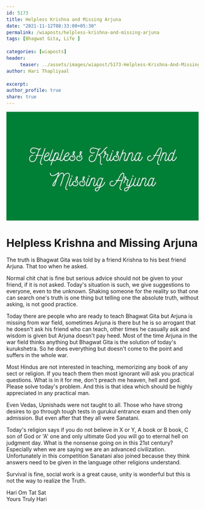 ```yaml
--- 
id: 5173 
title: Helpless Krishna and Missing Arjuna
date: "2021-11-12T08:33:00+05:30"
permalink: /wiaposts/helpless-krishna-and-missing-arjuna
tags: [Bhagwat Gita, Life ]    

categories: [wiaposts] 
header:
     teaser: ../assets/images/wiapost/5173-Helpless-Krishna-And-Missing-Arjuna.jpg
author: Hari Thapliyaal 

excerpt:  
author_profile: true 
share: true 
---
```


![Helpless Krishna and Missing Arjuna](../assets/images/wiapost/5173-Helpless-Krishna-And-Missing-Arjuna.jpg)     
   
# Helpless Krishna and Missing Arjuna     
   
The truth is Bhagwat Gita was told by a friend Krishna to his best friend Arjuna. That too when he asked.     
    
Normal chit chat is fine but serious advice should not be given to your friend, if it is not asked. Today's situation is such, we give suggestions to everyone, even to the unknown. Shaking someone for the reality so that one can search one's truth is one thing but telling one the absolute truth, without asking, is not good practice.     
    
Today there are people who are ready to teach Bhagwat Gita but Arjuna is missing from war field, sometimes Arjuna is there but he is so arrogant that he doesn't ask his friend who can teach, other times he casually ask and wisdom is given but Arjuna doesn't pay heed. Most of the time Arjuna in the war field thinks anything but Bhagwat Gita is the solution of today's kurukshetra. So he does everything but doesn't come to the point and suffers in the whole war.     
    
Most Hindus are not interested in teaching, memorizing any book of any sect or religion. If you teach them then most ignorant will ask you practical questions. What is in it for me, don't preach me heaven, hell and god. Please solve today's problem. And this is that idea which should be highly appreciated in any practical man.     
    
Even Vedas, Upnishads were not taught to all. Those who have strong desires to go through tough tests in gurukul entrance exam and then only admission. But even after that they all were Sanatani.     
    
Today's religion says if you do not believe in X or Y, A book or B book, C son of God or 'A' one and only ultimate God you will go to eternal hell on judgment day. What is the nonsense going on in this 21st century? Especially when we are saying we are an advanced civilization. Unfortunately in this competition Sanatani also joined because they think answers need to be given in the language other religions understand.     
    
Survival is fine, social work is a great cause, unity is wonderful but this is not the way to realize the Truth.     
    
Hari Om Tat Sat     
Yours Truly Hari    
